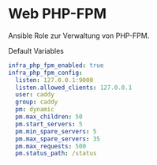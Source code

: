 # Web PHP-FPM

Ansible Role zur Verwaltung von PHP-FPM.

Default Variables
```yaml
infra_php_fpm_enabled: true
infra_php_fpm_config:
  listen: 127.0.0.1:9000
  listen.allowed_clients: 127.0.0.1
  user: caddy
  group: caddy
  pm: dynamic
  pm.max_children: 50
  pm.start_servers: 5
  pm.min_spare_servers: 5
  pm.max_spare_servers: 35
  pm.max_requests: 500
  pm.status_path: /status
```
